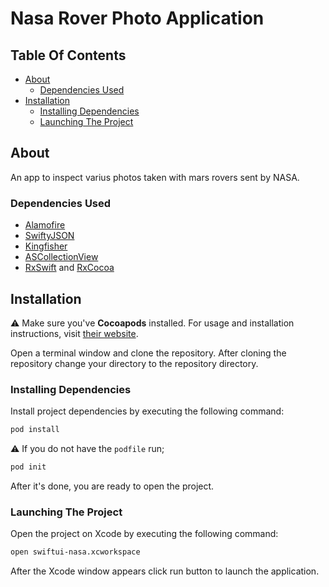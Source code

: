 # Nasa Rover Photo Application
## Table Of Contents

* [About](#about)
  * [Dependencies Used](#dependencies-used)
* [Installation](#installation)
  * [Installing Dependencies](#installing-dependencies)
  * [Launching The Project](#launching-the-project)
  
  
## About

An app to inspect varius photos taken with mars rovers sent by NASA.

### Dependencies Used

* [Alamofire](https://github.com/Alamofire/Alamofire)
* [SwiftyJSON](https://github.com/SwiftyJSON/SwiftyJSON)
* [Kingfisher](https://github.com/onevcat/Kingfisher)
* [ASCollectionView](https://github.com/apptekstudios/ASCollectionView)
* [RxSwift](https://github.com/ReactiveX/RxSwift) and [RxCocoa](https://github.com/ReactiveX/RxSwift/tree/main/RxCocoa)

## Installation

⚠️ Make sure you've **Cocoapods** installed. For usage and installation instructions, visit [their website](https://cocoapods.org/).

Open a terminal window and clone the repository. After cloning the repository change your directory to the repository directory.

### Installing Dependencies

Install project dependencies by executing the following command:

```bash
pod install
```
⚠️ If you do not have the ``podfile`` run;

```bash
pod init
```
After it's done, you are ready to open the project.

### Launching The Project

Open the project on Xcode by executing the following command:

```bash
open swiftui-nasa.xcworkspace
```

After the Xcode window appears click run button to launch the application.

